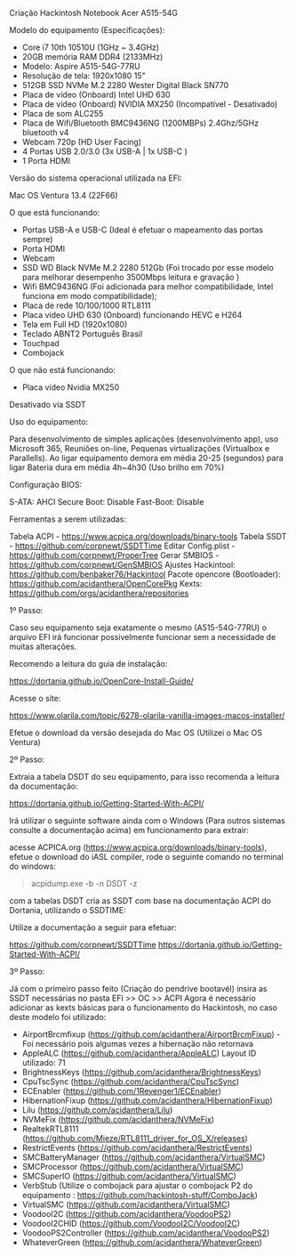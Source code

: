 Criação Hackintosh Notebook Acer A515-54G

Modelo do equipamento (Especificações):

* Core i7 10th 10510U (1GHz ~ 3.4GHz)
* 20GB memória RAM DDR4 (2133MHz)
* Modelo: Aspire A515-54G-77RU
* Resolução de tela: 1920x1080 15"
* 512GB SSD NVMe M.2 2280 Wester Digital Black SN770
* Placa de vídeo (Onboard) Intel UHD 630
* Placa de vídeo (Onboard) NVIDIA MX250 (Incompatível - Desativado)
* Placa de som ALC255
* Placa de Wifi/Bluetooth BMC9436NG (1200MBPs) 2.4Ghz/5GHz bluetooth v4
* Webcam 720p (HD User Facing)
* 4 Portas USB 2.0/3.0 (3x USB-A  | 1x USB-C )
* 1 Porta HDMI


Versão do sistema operacional utilizada na EFI:

Mac OS Ventura 13.4 (22F66)


O que está funcionando:

- Portas USB-A e USB-C (Ideal é efetuar o mapeamento das portas sempre)
- Porta HDMI
- Webcam
- SSD WD Black NVMe M.2 2280 512Gb (Foi trocado por esse modelo para melhorar desempenho 3500Mbps leitura e gravação )
- Wifi BMC9436NG (Foi adicionada para melhor compatibilidade, Intel funciona em modo compatibilidade);
- Placa de rede 10/100/1000 RTL8111
- Placa vídeo UHD 630 (Onboard) funcionando HEVC e H264
- Tela em Full HD (1920x1080)
- Teclado ABNT2 Português Brasil
- Touchpad
- Combojack

O que não está funcionando:

- Placa vídeo Nvidia MX250

Desativado via SSDT

Uso do equipamento:

Para desenvolvimento de simples aplicações (desenvolvimento app), uso Microsoft 365, Reuniões on-line, Pequenas virtualizações (Virtualbox e Parallells).
Ao ligar equipamento demora em média 20-25 (segundos) para ligar
Bateria dura em média 4h~4h30 (Uso brilho em 70%)

Configuração BIOS:

S-ATA: AHCI
Secure Boot: Disable
Fast-Boot: Disable

Ferramentas a serem utilizadas:

Tabela ACPI - https://www.acpica.org/downloads/binary-tools
Tabela SSDT - https://github.com/corpnewt/SSDTTime
Editar Config.plist - https://github.com/corpnewt/ProperTree
Gerar SMBIOS - https://github.com/corpnewt/GenSMBIOS
Ajustes Hackintool: https://github.com/benbaker76/Hackintool
Pacote opencore (Bootloader): https://github.com/acidanthera/OpenCorePkg
Kexts: https://github.com/orgs/acidanthera/repositories

1º Passo:

Caso seu equipamento seja exatamente o mesmo (A515-54G-77RU) o arquivo EFI irá funcionar possivelmente funcionar sem a necessidade de muitas alterações.

Recomendo a leitura do guia de instalação:

https://dortania.github.io/OpenCore-Install-Guide/

Acesse o site:

https://www.olarila.com/topic/6278-olarila-vanilla-images-macos-installer/

Efetue o download da versão desejada do Mac OS (Utilizei o Mac OS Ventura)


2º Passo:

Extraia a tabela DSDT do seu equipamento, para isso recomenda a leitura da documentação:

https://dortania.github.io/Getting-Started-With-ACPI/

Irá utilizar o seguinte software ainda com o Windows (Para outros sistemas consulte a documentação acima) em funcionamento para extrair:

acesse ACPICA.org (https://www.acpica.org/downloads/binary-tools), efetue o download do iASL compiler, rode o seguinte comando no terminal do windows:

> acpidump.exe -b -n DSDT -z

com a tabelas DSDT cria as SSDT com base na documentação ACPI do Dortania, utilizando o SSDTIME:

Utilize a documentação a seguir para efetuar:

https://github.com/corpnewt/SSDTTime
https://dortania.github.io/Getting-Started-With-ACPI/

3º Passo:

Já com o primeiro passo feito (Criação do pendrive bootavél) insira as SSDT necessárias no pasta EFI >> OC >> ACPI
Agora é necessário adicionar as kexts básicas para o funcionamento do Hackintosh, no caso deste modelo foi utilizado:

- AirportBrcmfixup (https://github.com/acidanthera/AirportBrcmFixup) - Foi necessário pois algumas vezes a hibernação não retornava
- AppleALC (https://github.com/acidanthera/AppleALC) Layout ID utilizado: 71
- BrightnessKeys (https://github.com/acidanthera/BrightnessKeys)
- CpuTscSync (https://github.com/acidanthera/CpuTscSync)
- ECEnabler (https://github.com/1Revenger1/ECEnabler)
- HibernationFixup (https://github.com/acidanthera/HibernationFixup)
- Lilu (https://github.com/acidanthera/Lilu)
- NVMeFix (https://github.com/acidanthera/NVMeFix)
- RealtekRTL8111 (https://github.com/Mieze/RTL8111_driver_for_OS_X/releases)
- RestrictEvents (https://github.com/acidanthera/RestrictEvents)
- SMCBatteryManager (https://github.com/acidanthera/VirtualSMC)
- SMCProcessor (https://github.com/acidanthera/VirtualSMC)
- SMCSuperIO (https://github.com/acidanthera/VirtualSMC)
- VerbStub (Utilize o combojack para ajustar o combojack P2 do equipamento : https://github.com/hackintosh-stuff/ComboJack)
- VirtualSMC (https://github.com/acidanthera/VirtualSMC)
- VoodooI2C (https://github.com/acidanthera/VoodooPS2)
- VoodooI2CHID (https://github.com/VoodooI2C/VoodooI2C)
- VoodooPS2Controller (https://github.com/acidanthera/VoodooPS2)
- WhateverGreen (https://github.com/acidanthera/WhateverGreen)






